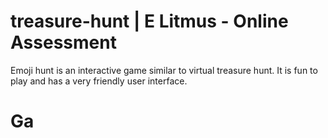 # treasure-hunt | E Litmus - Online Assessment
 
Emoji hunt is an interactive game similar to virtual treasure hunt.
It is fun to play and has a very friendly user interface.

# Ga

